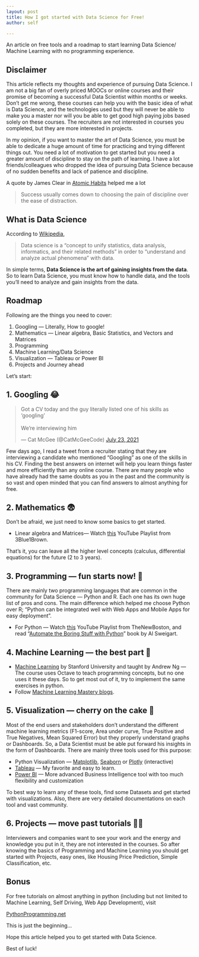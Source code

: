 ```yaml
---
layout: post
title: How I got started with Data Science for Free!
author: self

---
```


An article on free tools and a roadmap to start learning Data Science/ Machine Learning with no programming experience.


Disclaimer
----------

This article reflects my thoughts and experience of pursuing Data Science. I am not a big fan of overly priced MOOCs or online courses and their promise of becoming a successful Data Scientist within months or weeks. Don’t get me wrong, these courses can help you with the basic idea of what is Data Science, and the technologies used but they will never be able to make you a master nor will you be able to get good high paying jobs based solely on these courses. The recruiters are not interested in courses you completed, but they are more interested in projects.

In my opinion, if you want to master the art of Data Science, you must be able to dedicate a huge amount of time for practicing and trying different things out. You need a lot of motivation to get started but you need a greater amount of discipline to stay on the path of learning. I have a lot friends/colleagues who dropped the idea of pursuing Data Science because of no sudden benefits and lack of patience and discipline.

A quote by James Clear in [Atomic Habits](https://jamesclear.com/atomic-habits) helped me a lot

> Success usually comes down to choosing the pain of discipline over the ease of distraction.

What is Data Science
--------------------

According to [Wikipedia](https://en.wikipedia.org/wiki/Data_science),

> Data science is a “concept to unify statistics, data analysis, informatics, and their related methods” in order to “understand and analyze actual phenomena” with data.

In simple terms, **Data Science is the art of gaining insights from the data**. So to learn Data Science, you must know how to handle data, and the tools you’ll need to analyze and gain insights from the data.

Roadmap
-------

Following are the things you need to cover:

1.  Googling — Literally, How to google!
2.  Mathematics — Linear algebra, Basic Statistics, and Vectors and Matrices
3.  Programming
4.  Machine Learning/Data Science
5.  Visualization — Tableau or Power BI
6.  Projects and Journey ahead

Let’s start:

1\. Googling 😂
---------------

<blockquote class="twitter-tweet"><p lang="en" dir="ltr">Got a CV today and the guy literally listed one of his skills as ‘googling’ <br><br>We’re interviewing him</p>&mdash; Cat McGee (@CatMcGeeCode) <a href="https://twitter.com/CatMcGeeCode/status/1418592423865950212?ref_src=twsrc%5Etfw">July 23, 2021</a></blockquote> <script async src="https://platform.twitter.com/widgets.js" charset="utf-8"></script> 

Few days ago, I read a tweet from a recruiter stating that they are interviewing a candidate who mentioned “Googling” as one of the skills in his CV. Finding the best answers on internet will help you learn things faster and more efficiently than any online course. There are many people who have already had the same doubts as you in the past and the community is so vast and open minded that you can find answers to almost anything for free.

2\. Mathematics 😨
------------------

Don’t be afraid, we just need to know some basics to get started.

*   Linear algebra and Matrices— Watch [this](https://www.youtube.com/playlist?list=PLZHQObOWTQDPD3MizzM2xVFitgF8hE_ab) YouTube Playlist from 3Blue1Brown.

That’s it, you can leave all the higher level concepts (calculus, differential equations) for the future (2 to 3 years).

3\. Programming — fun starts now! 🤩
------------------------------------

There are mainly two programming languages that are common in the community for Data Science — Python and R. Each one has its own huge list of pros and cons. The main difference which helped me choose Python over R; “Python can be integrated well with Web Apps and Mobile Apps for easy deployment”.

*   For Python — Watch [this](https://www.youtube.com/playlist?list=PL6gx4Cwl9DGAcbMi1sH6oAMk4JHw91mC_) YouTube Playlist from TheNewBoston, and read “[Automate the Boring Stuff with Python](https://automatetheboringstuff.com/)” book by Al Sweigart.

4\. Machine Learning — the best part 🎉
---------------------------------------

*   [Machine Learning](https://www.coursera.org/learn/machine-learning) by Stanford University and taught by Andrew Ng — The course uses Octave to teach programming concepts, but no one uses it these days. So to get most out of it, try to implement the same exercises in python.
*   Follow [Machine Learning Mastery blogs](https://machinelearningmastery.com/blog/).

5\. Visualization — cherry on the cake 🍰
-----------------------------------------

Most of the end users and stakeholders don’t understand the different machine learning metrics (F1-score, Area under curve, True Positive and True Negatives, Mean Squared Error) but they properly understand graphs or Dashboards. So, a Data Scientist must be able put forward his insights in the form of Dashboards. There are mainly three tools used for this purpose:

*   Python Visualization — [Matplotlib](https://matplotlib.org/), [Seaborn](https://seaborn.pydata.org/) or [Plotly](https://plotly.com/python/) (interactive)
*   [Tableau](https://www.tableau.com/) — My favorite and easy to learn.
*   [Power BI](https://powerbi.microsoft.com/en-us/) — More advanced Business Intelligence tool with too much flexibility and customization

To best way to learn any of these tools, find some Datasets and get started with visualizations. Also, there are very detailed documentations on each tool and vast community.

6\. Projects — move past tutorials 🐱‍🏍
----------------------------------------

Interviewers and companies want to see your work and the energy and knowledge you put in it, they are not interested in the courses. So after knowing the basics of Programming and Machine Learning you should get started with Projects, easy ones, like Housing Price Prediction, Simple Classification, etc.

Bonus
-----

For free tutorials on almost anything in python (including but not limited to Machine Learning, Self Driving, Web App Development), visit

[PythonProgramming.net](https://pythonprogramming.net/)

This is just the beginning…

Hope this article helped you to get started with Data Science.

Best of luck!
